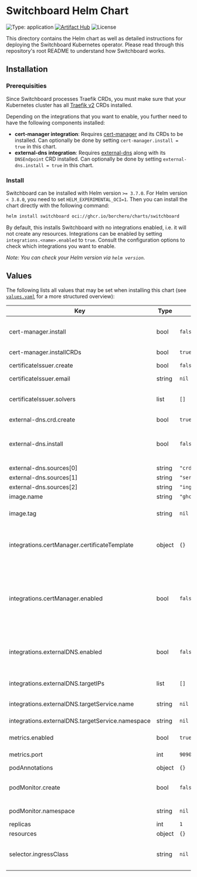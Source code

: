 # Switchboard Helm Chart

![Type: application](https://img.shields.io/badge/Type-application-informational)
[![Artifact Hub](https://img.shields.io/endpoint?url=https://artifacthub.io/badge/repository/switchboard)](https://artifacthub.io/packages/search?repo=switchboard)
![License](https://img.shields.io/github/license/borchero/switchboard-chart)

This directory contains the Helm chart as well as detailed instructions for deploying the
Switchboard Kubernetes operator. Please read through this repository's root README to understand
how Switchboard works.

## Installation

### Prerequisities

Since Switchboard processes Traefik CRDs, you must make sure that your Kubernetes cluster has all
[Traefik v2](https://github.com/traefik/traefik) CRDs installed.

Depending on the integrations that you want to enable, you further need to have the following
components installed:

- **cert-manager integration**: Requires [cert-manager](https://cert-manager.io) and its CRDs to be
  installed. Can optionally be done by setting `cert-manager.install = true` in this chart.
- **external-dns integration**: Requires
  [external-dns](https://github.com/kubernetes-sigs/external-dns) along with its `DNSEndpoint` CRD
  installed. Can optionally be done by setting `external-dns.install = true` in this chart.

### Install

Switchboard can be installed with Helm version `>= 3.7.0`. For Helm version `< 3.8.0`, you need to
set `HELM_EXPERIMENTAL_OCI=1`. Then you can install the chart directly with the following command:

```bash
helm install switchboard oci://ghcr.io/borchero/charts/switchboard
```

By default, this installs Switchboard with no integrations enabled, i.e. it will not create any
resources. Integrations can be enabled by setting `integrations.<name>.enabled` to `true`. Consult
the configuration options to check which integrations you want to enable.

_Note: You can check your Helm version via `helm version`._

## Values

The following lists all values that may be set when installing this chart (see
[`values.yaml`](./values.yaml) for a more structured overview):

| Key | Type | Default | Description |
|-----|------|---------|-------------|
| cert-manager.install | bool | `false` | Whether the cert-manager chart should be installed.    See: https://artifacthub.io/packages/helm/cert-manager/cert-manager |
| cert-manager.installCRDs | bool | `true` |  |
| certificateIssuer.create | bool | `false` | Whether an ACME certificate issuer should be created for use with cert-manager. |
| certificateIssuer.email | string | `nil` |  |
| certificateIssuer.solvers | list | `[]` | The solvers to use for verifying that the domain is owned in the ACME challenge.    See: https://cert-manager.io/docs/configuration/acme/ |
| external-dns.crd.create | bool | `true` |  |
| external-dns.install | bool | `false` | Whether the external-dns chart should be installed. If installed manually, make sure to add    the `crd` item to the sources.    See: https://artifacthub.io/packages/helm/external-dns/external-dns |
| external-dns.sources[0] | string | `"crd"` |  |
| external-dns.sources[1] | string | `"service"` |  |
| external-dns.sources[2] | string | `"ingress"` |  |
| image.name | string | `"ghcr.io/borchero/switchboard"` | The switchboard image to use. |
| image.tag | string | `nil` | The switchboard image tag to use. If not provided, assumes the same version as the chart. |
| integrations.certManager.certificateTemplate | object | `{}` | The certificate template to use when creating certificates via the cert-manager    integration. Unless `certificateIssuer.create` is set to `true` when installing this    chart, setting `.spec.IssuerRef` is required. |
| integrations.certManager.enabled | bool | `false` | Whether the cert-manager integration should be enabled. If enabled, `Certificate`    resources are created by Switchboard. Setting this to `true` requires specifying an issuer    via `integrations.certManager.issuer` or letting the chart create its own issuer by    setting `certificateIssuer.create = true` and specifying additional properties for the    certificate issuer. |
| integrations.externalDNS.enabled | bool | `false` | Whether the external-dns integration should be enabled. If enabled `DNSEndpoint` resources    are created by Switchboard. Setting this to `true` requires specifying the target via    `integrations.externalDNS.target`. |
| integrations.externalDNS.targetIPs | list | `[]` | The static IP addresses that created DNS records should point to. Must not be provided    if the target service is set. |
| integrations.externalDNS.targetService.name | string | `nil` | The name of the (Traefik) service whose IP address should be used for DNS records. |
| integrations.externalDNS.targetService.namespace | string | `nil` | The namespace of the (Traefik) service whose IP address should be used for DNS records. |
| metrics.enabled | bool | `true` | Whether the metrics endpoint should be enabled. |
| metrics.port | int | `9090` | The port on which Prometheus metrics can be scraped on path `/metrics`. |
| podAnnotations | object | `{}` | Annotations to set on the switchboard pod. |
| podMonitor.create | bool | `false` | Whether a PodMonitor should be created which can be used to scrape the metrics endpoint. Ignored if `metrics.enabled` is set to `false` |
| podMonitor.namespace | string | `nil` | The namespace where the monitor should be created in. Defaults to the release namespace. |
| replicas | int | `1` | The number of manager replicas to use. |
| resources | object | `{}` | The resources to use for the operator. |
| selector.ingressClass | string | `nil` | When set, Switchboard only processes ingress routes with the `kubernetes.io/ingress.class`    annotation set to this value. |
